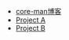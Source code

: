 - [core-man博客](https://core-man.github.io/blog)
- [Project A](https://www.ntu.edu.sg/home/jiayuanyao)
- [Project B](https://www.ntu.edu.sg/home/jiayuanyao)
